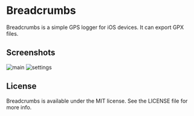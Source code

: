 # Breadcrumbs

Breadcrumbs is a simple GPS logger for iOS devices. It can export GPX files.

## Screenshots

![main](https://raw.github.com/bcse/Breadcrumbs/master/Screenshots/main.png)
![settings](https://raw.github.com/bcse/Breadcrumbs/master/Screenshots/settings.png)

## License

Breadcrumbs is available under the MIT license. See the LICENSE file for more info.